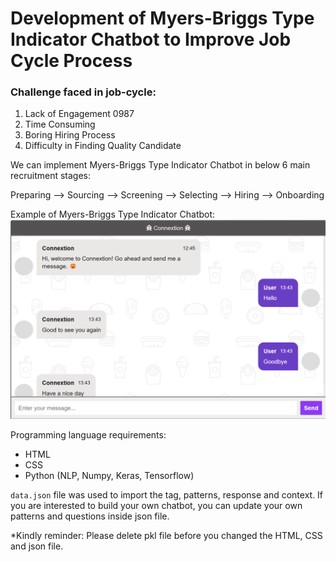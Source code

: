 # Development of Myers-Briggs Type Indicator Chatbot to Improve Job Cycle Process 

### Challenge faced in job-cycle:
1. Lack of Engagement 0987
2. Time Consuming
3. Boring Hiring Process
4. Difficulty in Finding Quality Candidate

We can implement Myers-Briggs Type Indicator Chatbot in below 6 main recruitment stages:

Preparing --> Sourcing --> Screening --> Selecting --> Hiring --> Onboarding

Example of Myers-Briggs Type Indicator Chatbot:
![](/chatbot.png)

Programming language requirements:
* HTML
* CSS
* Python (NLP, Numpy, Keras, Tensorflow)

`data.json` file was used to import the tag, patterns, response and context. If you are interested to build your own chatbot, you can update your own patterns and questions inside json file.

*Kindly reminder: Please delete pkl file before you changed the HTML, CSS and json file.
